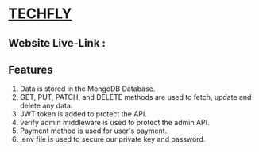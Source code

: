 # [TECHFLY]()

## Website Live-Link : []() 

## **Features**

1. Data is stored in the MongoDB Database.
2. GET, PUT, PATCH, and DELETE methods are used to fetch, update and delete any data.
3. JWT token is added to protect the API.
4. verify admin middleware is used to protect the admin API.
5. Payment method is used for user's payment.
6. .env file is used to secure our private key and password.